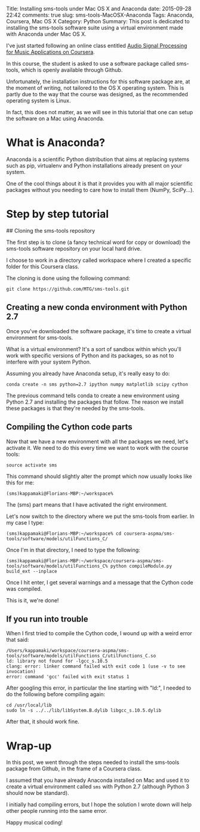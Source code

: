 ﻿Title: Installing sms-tools under Mac OS X and Anaconda 
date: 2015-09-28 22:42
comments: true
slug: sms-tools-MacOSX-Anaconda
Tags: Anaconda, Coursera, Mac OS X 
Category: Python
Summary: This post is dedicated to installing the sms-tools software suite using a virtual environment made with Anaconda under Mac OS X. 

I've just started following an online class entitled [Audio Signal Processing for Music Applications on Coursera](https://www.coursera.org/course/audio).

In this course, the student is asked to use a software package called sms-tools, which is openly available through Github.

Unfortunately, the installation instructions for this software package are, at the moment of writing, not tailored to the OS X operating system. This is partly due to the way that the course was designed, as the recommended operating system is Linux.

In fact, this does not matter, as we will see in this tutorial that one can setup the software on a Mac using Anaconda. 

# What is Anaconda?

Anaconda is a scientific Python distribution that aims at replacing systems such as pip, virtualenv and Python installations already present on your system. 

One of the cool things about it is that it provides you with all major scientific packages without you needing to care how to install them (NumPy, SciPy...).

# Step by step tutorial

## Cloning the sms-tools repository

The first step is to clone (a fancy technical word for copy or download) the sms-tools software repository on your local hard drive.

I choose to work in a directory called workspace where I created a specific folder for this Coursera class. 

The cloning is done using the following command:

```
git clone https://github.com/MTG/sms-tools.git
```

## Creating a new conda environment with Python 2.7

Once you've downloaded the software package, it's time to create a virtual environment for sms-tools.

What is a virtual environment? It's a sort of sandbox within which you'll work with specific versions of Python and its packages, so as not to interfere with your system Python.

Assuming you already have Anaconda setup, it's really easy to do:

```
conda create -n sms python=2.7 ipython numpy matplotlib scipy cython
```

The previous command tells conda to create a new environment using Python 2.7 and installing the packages that follow. The reason we install these packages is that they're needed by the sms-tools.

## Compiling the Cython code parts

Now that we have a new environment with all the packages we need, let's activate it. We need to do this every time we want to work with the course tools:

```
source activate sms
```

This command should slightly alter the prompt which now usually looks like this for me:

```
(sms)kappamaki@Florians-MBP:~/workspace%
```

The (sms) part means that I have activated the right environment.

Let's now switch to the directory where we put the sms-tools from earlier. In my case I type:

```
(sms)kappamaki@Florians-MBP:~/workspace% cd coursera-aspma/sms-tools/software/models/utilFunctions_C/
```

Once I'm in that directory, I need to type the following:

```
(sms)kappamaki@Florians-MBP:~/workspace/coursera-aspma/sms-tools/software/models/utilFunctions_C% python compileModule.py build_ext --inplace
```

Once I hit enter, I get several warnings and a message that the Cython code was compiled.

This is it, we're done!

## If you run into trouble

When I first tried to compile the Cython code, I wound up with a weird error that said:

````
/Users/kappamaki/workspace/coursera-aspma/sms-tools/software/models/utilFunctions_C/utilFunctions_C.so
ld: library not found for -lgcc_s.10.5
clang: error: linker command failed with exit code 1 (use -v to see invocation)
error: command 'gcc' failed with exit status 1
````

After googling this error, in particular the line starting with "ld:", I needed to do the following before compiling again:

```
cd /usr/local/lib
sudo ln -s ../../lib/libSystem.B.dylib libgcc_s.10.5.dylib
```

After that, it should work fine. 

# Wrap-up

In this post, we went through the steps needed to install the sms-tools package from Github, in the frame of a Coursera class.

I assumed that you have already Anaconda installed on Mac and used it to create a virtual environment called `sms` with Python 2.7 (although Python 3 should now be standard).

I initially had compiling errors, but I hope the solution I wrote down will help other people running into the same error.

Happy musical coding!

